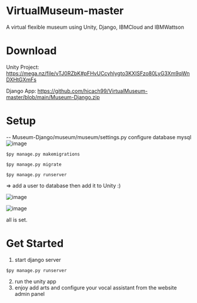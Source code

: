 # VirtualMuseum-master
A virtual flexible museum using Unity, Django, IBMCloud and IBMWattson
# Download
Unity Project: https://mega.nz/file/vTJ0RZbK#pFHvUCcyhlygto3KXISFzo80LyG3Xm9qWnDXHtGXmFs
  
Django App: https://github.com/hicach99/VirtualMuseum-master/blob/main/Museum-Django.zip
# Setup
-- Museum-Django/museum/museum/settings.py
configure database mysql
    ![image](https://user-images.githubusercontent.com/107697556/174339529-57bd301f-311e-4b5a-8440-e3e707efcb4f.png)

    $py manage.py makemigrations

    $py manage.py migrate

    $py manage.py runserver

  => add a user to database then add it to Unity :) 

   ![image](https://user-images.githubusercontent.com/107697556/174319668-6d202952-577d-4861-bcad-a241cf12928a.png)

   ![image](https://user-images.githubusercontent.com/107697556/174319729-a3249055-995a-43ef-87f2-fe9a7ea5dd88.png)

   all is set.
# Get Started

  1. start django server
  
    $py manage.py runserver
    
  2. run the unity app
  3. enjoy add arts and configure your vocal assistant from the website admin panel
